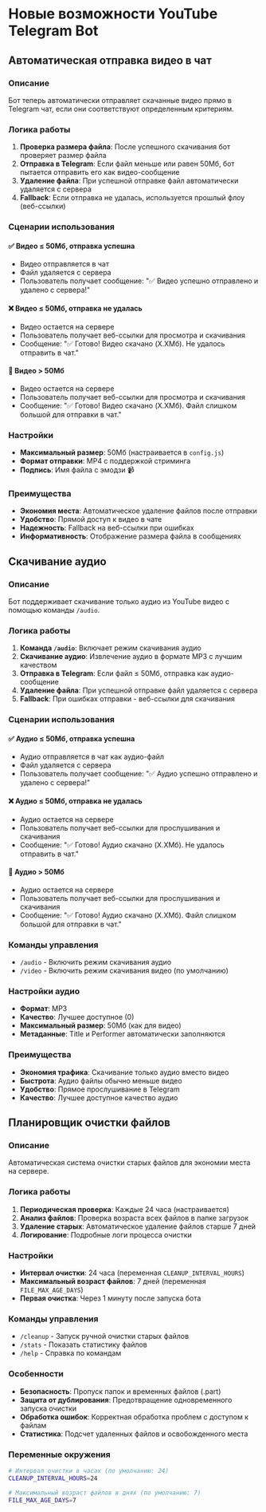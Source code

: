 # Новые возможности YouTube Telegram Bot

## Автоматическая отправка видео в чат

### Описание

Бот теперь автоматически отправляет скачанные видео прямо в Telegram чат, если они соответствуют определенным критериям.

### Логика работы

1. **Проверка размера файла**: После успешного скачивания бот проверяет размер файла
2. **Отправка в Telegram**: Если файл меньше или равен 50Мб, бот пытается отправить его как видео-сообщение
3. **Удаление файла**: При успешной отправке файл автоматически удаляется с сервера
4. **Fallback**: Если отправка не удалась, используется прошлый флоу (веб-ссылки)

### Сценарии использования

#### ✅ Видео ≤ 50Мб, отправка успешна

- Видео отправляется в чат
- Файл удаляется с сервера
- Пользователь получает сообщение: "✅ Видео успешно отправлено и удалено с сервера!"

#### ❌ Видео ≤ 50Мб, отправка не удалась

- Видео остается на сервере
- Пользователь получает веб-ссылки для просмотра и скачивания
- Сообщение: "✅ Готово! Видео скачано (X.XМб). Не удалось отправить в чат."

#### 📁 Видео > 50Мб

- Видео остается на сервере
- Пользователь получает веб-ссылки для просмотра и скачивания
- Сообщение: "✅ Готово! Видео скачано (X.XМб). Файл слишком большой для отправки в чат."

### Настройки

- **Максимальный размер**: 50Мб (настраивается в `config.js`)
- **Формат отправки**: MP4 с поддержкой стриминга
- **Подпись**: Имя файла с эмодзи 📹

### Преимущества

- **Экономия места**: Автоматическое удаление файлов после отправки
- **Удобство**: Прямой доступ к видео в чате
- **Надежность**: Fallback на веб-ссылки при ошибках
- **Информативность**: Отображение размера файла в сообщениях

## Скачивание аудио

### Описание

Бот поддерживает скачивание только аудио из YouTube видео с помощью команды `/audio`.

### Логика работы

1. **Команда `/audio`**: Включает режим скачивания аудио
2. **Скачивание аудио**: Извлечение аудио в формате MP3 с лучшим качеством
3. **Отправка в Telegram**: Если файл ≤ 50Мб, отправка как аудио-сообщение
4. **Удаление файла**: При успешной отправке файл удаляется с сервера
5. **Fallback**: При ошибках отправки - веб-ссылки для скачивания

### Сценарии использования

#### ✅ Аудио ≤ 50Мб, отправка успешна

- Аудио отправляется в чат как аудио-файл
- Файл удаляется с сервера
- Пользователь получает сообщение: "✅ Аудио успешно отправлено и удалено с сервера!"

#### ❌ Аудио ≤ 50Мб, отправка не удалась

- Аудио остается на сервере
- Пользователь получает веб-ссылки для прослушивания и скачивания
- Сообщение: "✅ Готово! Аудио скачано (X.XМб). Не удалось отправить в чат."

#### 📁 Аудио > 50Мб

- Аудио остается на сервере
- Пользователь получает веб-ссылки для прослушивания и скачивания
- Сообщение: "✅ Готово! Аудио скачано (X.XМб). Файл слишком большой для отправки в чат."

### Команды управления

- `/audio` - Включить режим скачивания аудио
- `/video` - Включить режим скачивания видео (по умолчанию)

### Настройки аудио

- **Формат**: MP3
- **Качество**: Лучшее доступное (0)
- **Максимальный размер**: 50Мб (как для видео)
- **Метаданные**: Title и Performer автоматически заполняются

### Преимущества

- **Экономия трафика**: Скачивание только аудио вместо видео
- **Быстрота**: Аудио файлы обычно меньше видео
- **Удобство**: Прямое прослушивание в Telegram
- **Качество**: Лучшее доступное качество аудио

## Планировщик очистки файлов

### Описание

Автоматическая система очистки старых файлов для экономии места на сервере.

### Логика работы

1. **Периодическая проверка**: Каждые 24 часа (настраивается)
2. **Анализ файлов**: Проверка возраста всех файлов в папке загрузок
3. **Удаление старых**: Автоматическое удаление файлов старше 7 дней
4. **Логирование**: Подробные логи процесса очистки

### Настройки

- **Интервал очистки**: 24 часа (переменная `CLEANUP_INTERVAL_HOURS`)
- **Максимальный возраст файлов**: 7 дней (переменная `FILE_MAX_AGE_DAYS`)
- **Первая очистка**: Через 1 минуту после запуска бота

### Команды управления

- `/cleanup` - Запуск ручной очистки старых файлов
- `/stats` - Показать статистику файлов
- `/help` - Справка по командам

### Особенности

- **Безопасность**: Пропуск папок и временных файлов (.part)
- **Защита от дублирования**: Предотвращение одновременного запуска очистки
- **Обработка ошибок**: Корректная обработка проблем с доступом к файлам
- **Статистика**: Подсчет удаленных файлов и освобожденного места

### Переменные окружения

```bash
# Интервал очистки в часах (по умолчанию: 24)
CLEANUP_INTERVAL_HOURS=24

# Максимальный возраст файлов в днях (по умолчанию: 7)
FILE_MAX_AGE_DAYS=7
```
